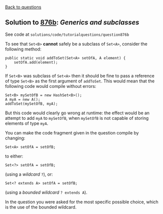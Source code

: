 [Back to questions](../README.md)

## Solution to [876b](../questions/876b.md): *Generics and subclasses*

See code at `solutions/code/tutorialquestions/question876b`

To see that `Set<B>` **cannot** safely be a subclass of `Set<A>`, consider the following method:

```
public static void addToSet(Set<A> setOfA, A element) {
    setOfA.add(element);
}
```

If `Set<B>` was subclass of `Set<A>` then it should be fine to pass a reference of type
`Set<B>` as the first argument of `addToSet`.  This would mean that the following code would compile without errors:

```
Set<B> mySetOfB = new HashSet<B>();
A myA = new A();
addToSet(mySetOfB, myA);
```

But this code would clearly go wrong at runtime: the effect would be an attempt to add `myA` to `mySetOfB`, when
`mySetOfB` is not capable of storing elements of type `myA`.

You can make the code fragment given in the question compile by changing:

```
Set<A> setOfA = setOfB;
```

to either:

```
Set<?> setOfA = setOfB;
```

(using a *wildcard* `?`), or:

```
Set<? extends A> setOfA = setOfB;
```

(using a *bounded wildcard* `? extends A`).

In the question you were asked for the most specific possible choice, which is the use of the bounded wildcard.
